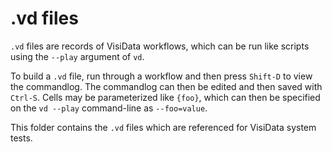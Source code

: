 # .vd files

`.vd` files are records of VisiData workflows, which can be run like scripts using the `--play` argument of `vd`.

To build a `.vd` file, run through a workflow and then press `Shift-D` to view the commandlog.
The commandlog can then be edited and then saved with `Ctrl-S`.  Cells may be parameterized like `{foo}`, which can then be specified on the `vd --play` command-line as `--foo=value`.

This folder contains the `.vd` files which are referenced for VisiData system tests.

